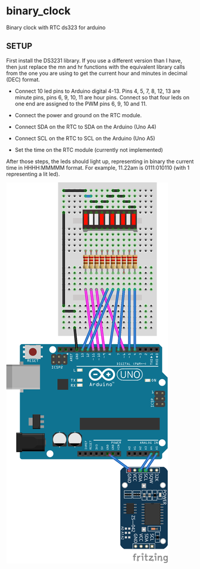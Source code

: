 # binary_clock
Binary clock with RTC ds323 for arduino

## SETUP

First install the DS3231 library. If you use a different version than I have, then just replace the mn and hr functions with the equivalent library calls from the one you are using to get the current hour and minutes in decimal (DEC) format.

* Connect 10 led pins to Arduino digital 4-13. Pins 4, 5, 7, 8, 12, 13 are minute pins, pins 6, 9, 10, 11 are hour pins. Connect so that four leds on one end are assigned to the PWM pins 6, 9, 10 and 11.

* Connect the power and ground on the RTC module.
* Connect SDA on the RTC to SDA on the Arduino (Uno A4)
* Connect SCL on the RTC to SCL on the Arduino (Uno A5)
* Set the time on the RTC module (currently not implemented)

After those steps, the leds should light up, representing in binary the current time in HHHH:MMMMM format.
For example, 11.22am is 0111:010110 (with 1 representing a lit led).

![alt text](https://raw.githubusercontent.com/thebirdsbeak/binary_clock/master/rtc_poc2.png)
